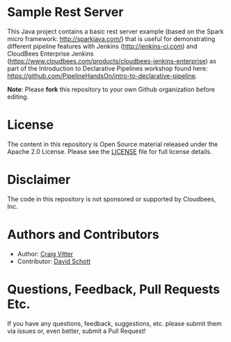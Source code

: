 # Sample Rest Server

This Java project contains a basic rest server example (based on the Spark micro framework: http://sparkjava.com/) that is useful for demonstrating different pipeline features with Jenkins (http://jenkins-ci.com) and CloudBees Enterprise Jenkins (https://www.cloudbees.com/products/cloudbees-jenkins-enterprise) as part of the Introduction to Declarative Pipelines workshop found here: https://github.com/PipelineHandsOn/intro-to-declarative-pipeline.

**Note**: Please **fork** this repository to your own Github organization before editing.

# License

The content in this repository is Open Source material released under the Apache 2.0 License. Please see the [LICENSE](LICENSE) file for full license details.

# Disclaimer

The code in this repository is not sponsored or supported by Cloudbees, Inc.

# Authors and Contributors 

* Author: [Craig Vitter](https://github.com/cvitter)
* Contributor: [David Schott](https://github.com/schottsfired)
 
# Questions, Feedback, Pull Requests Etc.

If you have any questions, feedback, suggestions, etc. please submit them via issues or, even better, submit a Pull Request! 
